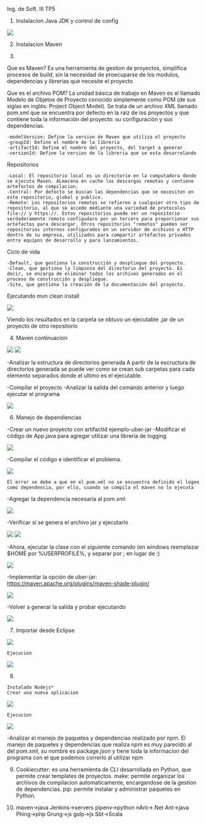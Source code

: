 Ing. de Soft. III
TP5

1)
	Instalacion Java JDK y control de config
	
<img src= "Imagenes TP5/1.1.jpg">

2)
	Instalacion Maven

3)
Que es Maven?
	Es una herramienta de gestion de proyectos, simplifica procesos de build, sin la necesidad de proecuparse de los modulos, dependencias y librerias que necesite el proyecto

Que es el archivo POM?
	La unidad básica de trabajo en Maven es el llamado Modelo de Objetos de Proyecto conocido simplemente como POM (de sus siglas en inglés: Project Object Model).
	Se trata de un archivo XML llamado pom.xml que se encuentra por defecto en la raíz de los proyectos y que contiene toda la información del proyecto: su configuración y sus dependencias.
	
	-modelVersion: Define la version de Maven que utiliza el proyecto
	-groupId: Define el nombre de la libreria
	-artifactId: Define el nombre del proyecto, del target a generar
	-versionId: Define la version de la libreria que se esta desarrolando

Repositorios
	
	-Local: El repositorio local es un directorio en la computadora donde se ejecuta Maven. ALmacena en cache las descargas remotas y contiene artefactos de compilacion.
	-Central: Por defecto se buscan las dependencias que se necesiten en este repositorio, global y publico.
	-Remoto: Los repositorios remotos se refieren a cualquier otro tipo de repositorio, al que se accede mediante una variedad de protocolos file:// y https://. Estos repositorios puede ser un repositorio verdaderamente remoto configudaro por un tercero para proporcionar sus artefactos para descargar. Otros repositorios "remotos" pueden ser repositorios internos configurados en un servidor de archivos o HTTP dentro de su empresa, utilizados para compartir artefactos privados entre equipos de desarrollo y para lanzamientos.

Ciclo de vida

	-Default, que gestiona la construcción y despliegue del proyecto.
	-Clean, que gestiona la limpieza del directorio del proyecto. Es decir, se encarga de eliminar todos los archivos generados en el proceso de construcción y despliegue.
	-Site, que gestiona la creación de la documentación del proyecto.


Ejecutando mvn clean install

<img src= "Imagenes TP5/2.1.jpg">

Viendo los resultados en la carpeta se obtuvo un ejecutable .jar de un proyecto de otro repositorio

4)
	Maven continuacion

<img src= "Imagenes TP5/4.1.jpg">
<img src= "Imagenes TP5/4.2.jpg">

-Analizar la estructura de directorios generada
	A partir de la escructura de directorios generada se puede ver como se crean sub carpetas para cada elemento separados donde el ultimo es el ejecutable.

-Compilar el proyecto
-Analizar la salida del comando anterior y luego ejecutar el programa

<img src= "Imagenes TP5/4.3.jpg">


6)
	Manejo de dependiencias

-Crear un nuevo proyecto con artifactId ejemplo-uber-jar
-Modificar el código de App.java para agregar utilizar una librería de logging

<img src= "Imagenes TP5/6.2.jpg">

-Compilar el código e identificar el problema.

<img src= "Imagenes TP5/6.3.jpg">

	El error se debe a que en el pom.xml no se encuentra definido el logeo como dependencia, por ello, cuando se compila el maven no lo ejecuta

-Agregar la dependencia necesaria al pom.xml

<img src= "Imagenes TP5/6.4.jpg">

-Verificar si se genera el archivo jar y ejecutarlo

<img src= "Imagenes TP5/6.5.jpg">

<img src= "Imagenes TP5/6.6.jpg">


-Ahora, ejecutar la clase con el siguiente comando (en windows reemplazar $HOME por %USERPROFILE%, y separar por ; en lugar de :)

<img src= "Imagenes TP5/6.7.jpg">


-Implementar la opción de uber-jar: https://maven.apache.org/plugins/maven-shade-plugin/

<img src= "Imagenes TP5/6.8.jpg">

-Volver a generar la salida y probar ejecutando

<img src= "Imagenes TP5/6.9.jpg">


7)
	Importar desde Eclipse

<img src= "Imagenes TP5/7.1.jpg">

	Ejecucion

<img src= "Imagenes TP5/7.2.jpg">


8)

	Instalado Nodejs*
	Crear una nueva aplicacion

<img src= "Imagenes TP5/8.1.jpg">

	Ejecucion

<img src= "Imagenes TP5/8.2.jpg">


-Analizar el manejo de paquetes y dependencias realizado por npm.
	El manejo de paquetes y dependencias que realiza npm es muy parecido al del pom.xml, su nombre es package.json y tiene toda la informacion del programa con el que podemos correrlo al utilizar npm

9)
	Cookiecutter: es una herramienta de CLI desarrollada en Python, que permite crear templates de proyectos.
	make: permite organizar los archivos de compilacion automaticamente, encargandose de la gestion de dependencias.
	pip: permite instalar y administrar paquetes en Python.

10)
	maven->java
	Jenkins->servers
	pipenv->python
	nAnt->.Net
	Ant->java
	Phing->php
	Grung->js
	gulp->js
	Sbt->Scala